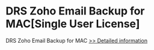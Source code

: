 # DRS Zoho Email Backup for MAC[Single User License]
DRS Zoho Email Backup for MAC
[>> Detailed information](https://secure.shareit.com/shareit/product.html?productid=301004953&affiliateid=200057808)